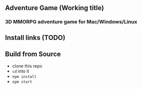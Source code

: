 ## Adventure Game (Working title)

### 3D MMORPG adventure game for Mac/Windows/Linux

## Install links (TODO)


## Build from Source

- clone this repo
- `cd` into it
- `npm install`
- `npm start`
